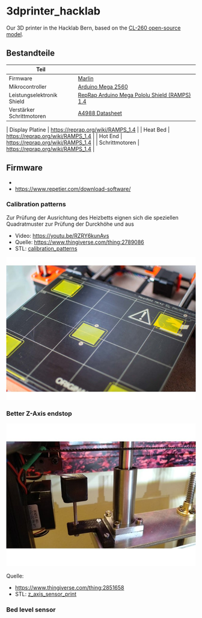 # 3dprinter_hacklab
Our 3D printer in the Hacklab Bern, based on the [CL-260 open-source model](https://www.thingiverse.com/minicooper/collections/cl-260).

## Bestandteile

| Teil |     |
| ---- | --- |
| Firmware | [Marlin](https://github.com/MarlinFirmware/Marlin) |
| Mikrocontroller            | [Arduino Mega 2560](https://www.3dware.ch/Iduino-MEGA2560-De.htm) |
| Leistungselektronik Shield | [RepRap Arduino Mega Pololu Shield (RAMPS) 1.4](https://reprap.org/wiki/RAMPS_1.4) |
| Verstärker Schrittmotoren  | [A4988 Datasheet](https://www.allegromicro.com/~/media/Files/Datasheets/A4988-Datasheet.ashx) |

| Display Platine     | https://reprap.org/wiki/RAMPS_1.4    |
| Heat Bed            | https://reprap.org/wiki/RAMPS_1.4    |
| Hot End             | https://reprap.org/wiki/RAMPS_1.4    |
| Schrittmotoren      | https://reprap.org/wiki/RAMPS_1.4    |

## Firmware

- 
- https://www.repetier.com/download-software/

### Calibration patterns

Zur Prüfung der Ausrichtung des Heizbetts eignen sich die speziellen Quadratmuster zur Prüfung
der Durckhöhe und aus

- Video: https://youtu.be/RZRY6kunAvs
- Quelle: https://www.thingiverse.com/thing:2789086
- STL: [calibration_patterns](calibration_patterns)

![Calibration Patterns](calibration_patterns/a11e319e6441382d85e158443514f1c2_preview_featured.jpg)

### Better Z-Axis endstop

![Z-Axis Endstop](z_axis_sensor_print/5cc3017be026a4b2a4c0659578d3ea0d_preview_featured.jpg)

Quelle:
- https://www.thingiverse.com/thing:2851658
- STL: [z_axis_sensor_print](z_axis_sensor_print)

### Bed level sensor



